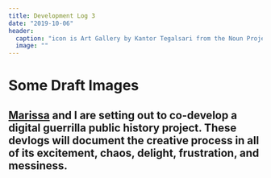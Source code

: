 ```yaml
---
title: Development Log 3
date: "2019-10-06" 
header:
  caption: "icon is Art Gallery by Kantor Tegalsari from the Noun Project"
  image: ""
--- 
```

# Some Draft Images 
## [Marissa](https://marissafoley.netlify.com/) and I are setting out to co-develop a digital guerrilla public history project. These devlogs will document the creative process in all of its excitement, chaos, delight, frustration, and messiness.

